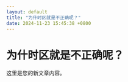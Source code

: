 ```yaml
---
layout: default
title: "为什时区就是不正确呢？"
date: 2024-11-23 15:45:38 +0800
---
```


# 为什时区就是不正确呢？

这里是您的新文章内容。
